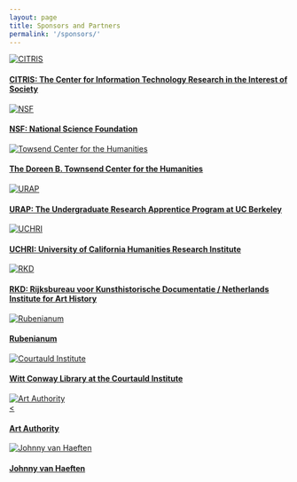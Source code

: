 ```yaml
---
layout: page
title: Sponsors and Partners
permalink: '/sponsors/'
---
```


<div id="sponsors-container" class="d-flex flex-wrap">

   <div class="sponsor">
   <a href="http://citris-uc.org/">
      <div class="sponsor-icon">
         <img typeof="foaf:Image" class="image-style-logo" src="{{ 'img/sponsors/citris.png' | absolute_url }}" alt="CITRIS" title="CITRIS" />
      </div>
      <div class="sponsor-link">
         <h4>CITRIS: The Center for Information Technology Research in the Interest of Society</h4>
      </div>
   </a>
   </div>

   <div class="sponsor">
   <a href="http://www.nsf.gov/">
      <div class="sponsor-icon">
         <img typeof="foaf:Image" class="image-style-logo" src="{{ 'img/sponsors/nsf.png' | absolute_url }}" alt="NSF" title="NSF"  />
      </div>
      <div class="sponsor-link">
         <h4>NSF: National Science Foundation</h4>
      </div>
   </a>
   </div>

   <div class="sponsor">
   <a href="http://townsendcenter.berkeley.edu/">
      <div class="sponsor-icon">
         <img typeof="foaf:Image" class="image-style-logo" src="{{ 'img/sponsors/townsendcenter.png' | absolute_url }}" alt="Towsend Center for the Humanities" title="Towsend Center for the Humanities" />
      </div>
      <div class="sponsor-link">
         <h4>The Doreen B. Townsend Center for the Humanities</h4>
      </div>
   </a>
   </div>

   <div class="sponsor">
   <a href="http://research.berkeley.edu/urap">
      <div class="sponsor-icon">
         <img typeof="foaf:Image" class="image-style-logo" src="{{ 'img/sponsors/urap.png' | absolute_url }}" alt="URAP" title="URAP" />
      </div>
      <div class="sponsor-link">
         <h4>URAP: The Undergraduate Research Apprentice Program at UC Berkeley</h4>
      </div>
   </a>
   </div>

   <div class="sponsor">
   <a href="http://uchri.org/">
      <div class="sponsor-icon">
         <img typeof="foaf:Image" class="image-style-logo" src="{{ 'img/sponsors/uchri.png' | absolute_url }}" alt="UCHRI" title="UCHRI" />
      </div>
      <div class="sponsor-link">
         <h4>UCHRI: University of California Humanities Research Institute</h4>
      </div>
   </a>
   </div>

   <div class="sponsor">
   <a href="https://rkd.nl/nl">
      <div class="sponsor-icon">
         <img typeof="foaf:Image" class="image-style-logo" src="{{ 'img/sponsors/rkd.png' | absolute_url }}" alt="RKD" title="RKD" />
      </div>
      <div class="sponsor-link">
         <h4>RKD: Rijksbureau voor Kunsthistorische Documentatie / Netherlands Institute for Art History</h4>
      </div>
   </a>
   </div>

   <div class="sponsor">
   <a href="http://www.rubenianum.be/">
      <div class="sponsor-icon">
         <img typeof="foaf:Image" class="image-style-logo" src="{{ 'img/sponsors/rubenianum.png' | absolute_url }}" alt="Rubenianum" title="Rubenianum" />
      </div>
      <div class="sponsor-link">
         <h4>Rubenianum</h4>
      </div>
   </a>
   </div>

   <div class="sponsor">
   <a href="http://www.courtauld.ac.uk/research/photographic/witt/">
      <div class="sponsor-icon">
         <img typeof="foaf:Image" class="image-style-logo" src="{{ 'img/sponsors/cortauld.png' | absolute_url }}" alt="Courtauld Institute" title="Courtauld Institute" />
      </div>
      <div class="sponsor-link">
         <h4>Witt Conway Library at the Courtauld Institute</h4>
      </div>
   </a>
   </div>

   <div class="sponsor">
   <a href="http://www.artauthority.net/">
      <div class="sponsor-icon">
         <img typeof="foaf:Image" class="image-style-logo" src="{{ 'img/sponsors/artauthority.png' | absolute_url }}" alt="Art Authority" title="Art Authority" />
      </div>
      <div class="sponsor-link">
         <<h4>Art Authority</h4>
      </div>
   </a>
   </div>

   <div class="sponsor">
   <a href="http://www.johnnyvanhaeften.com/">
      <div class="sponsor-icon">
         <img typeof="foaf:Image" class="image-style-logo" src="{{ 'img/sponsors/johnnyvanhaeften.png' | absolute_url }}" alt="Johnny van Haeften" title="Johnny van Haeften" />
      </div>
      <div class="sponsor-link">
         <h4>Johnny van Haeften</h4>
      </div>
   </a>
   </div>

</div>